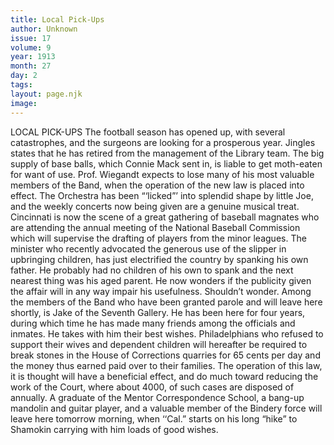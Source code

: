 ```yaml
---
title: Local Pick-Ups
author: Unknown
issue: 17
volume: 9
year: 1913
month: 27
day: 2
tags:
layout: page.njk
image:
---
```

LOCAL PICK-UPS    The football season has opened up, with several catastrophes, and the surgeons are looking for a prosperous year.    Jingles states that he has retired from the management of the Library team.    The big supply of base balls, which Connie Mack sent in, is liable to get moth-eaten for want of use.    Prof. Wiegandt expects to lose many of his most valuable members of the Band, when the operation of the new law is placed into effect.    The Orchestra has been “‘licked”’ into splendid shape by little Joe, and the weekly concerts now being given are a genuine musical treat.    Cincinnati is now the scene of a great gathering of baseball magnates who are attending the annual meeting of the National Baseball Commission which will supervise the drafting of players from the minor leagues.    The minister who recently advocated the generous use of the slipper in upbringing children, has just electrified the country by spanking his own father. He probably had no children of his own to spank and the next nearest thing was his aged parent. He now wonders if the publicity given the affair will in any way impair his usefulness. Shouldn’t wonder.    Among the members of the Band who have been granted parole and will leave here shortly, is Jake of the Seventh Gallery. He has been here for four years, during which time he has made many friends among the officials and inmates. He takes with him their best wishes.    Philadelphians who refused to support their wives and dependent children will hereafter be required to break stones in the House of Corrections quarries for 65 cents per day and the money thus earned paid over to their families. The operation of this law, it is thought will have a beneficial effect, and do much toward reducing the work of the Court, where about 4000, of such cases are disposed of annually.    A graduate of the Mentor Correspondence School, a bang-up mandolin and guitar player, and a valuable member of the Bindery force will leave here tomorrow morning, when ‘‘Cal.” starts on his long “hike” to Shamokin carrying with him loads of good wishes. 


